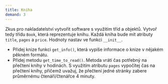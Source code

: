 ```yaml
---
title: Kniha
demand: 3
---
```


Zkus pro nakladatelství vytvořit software s využitím tříd a objektů. Vytvoř tedy třídu `Book`, která reprezentuje knihu. Každá kniha bude mít atributy `title`, `pages` a `price`. Hodnoty nastav ve funkci `__init__`.

- Přidej knize funkci `get_info()`, která vypíše informace o knize v nějakém pěkném formátu.
- Přidej metodu `get_time_to_read()`. Metoda vrátí čas potřebný na přečtení knihy v hodinách. S využitím atributu `pages` vypočítej čas na přečtení knihy, přičemž uvažuj, že přečtení jedné stránky zabere průměrnému čtenáři/čtenářce 4 minuty.
